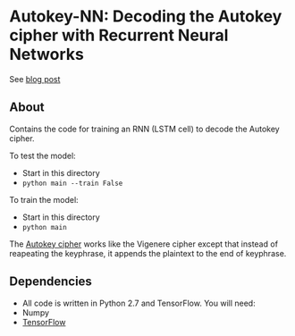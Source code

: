 Autokey-NN: Decoding the Autokey cipher with Recurrent Neural Networks
=======
See [blog post](https://greydanus.github.io/2017/01/01/enigma-rnn/)

About
--------
Contains the code for training an RNN (LSTM cell) to decode the Autokey cipher.

To test the model:
* Start in this directory
* `python main --train False`

To train the model:
* Start in this directory
* `python main`

The [Autokey cipher](https://en.wikipedia.org/wiki/Autokey_cipher) works like the Vigenere cipher except that instead of reapeating the keyphrase, it appends the plaintext to the end of keyphrase.

Dependencies
--------
* All code is written in Python 2.7 and TensorFlow. You will need:
 * Numpy
 * [TensorFlow](https://www.tensorflow.org/versions/master/get_started/os_setup.html#pip_install)
